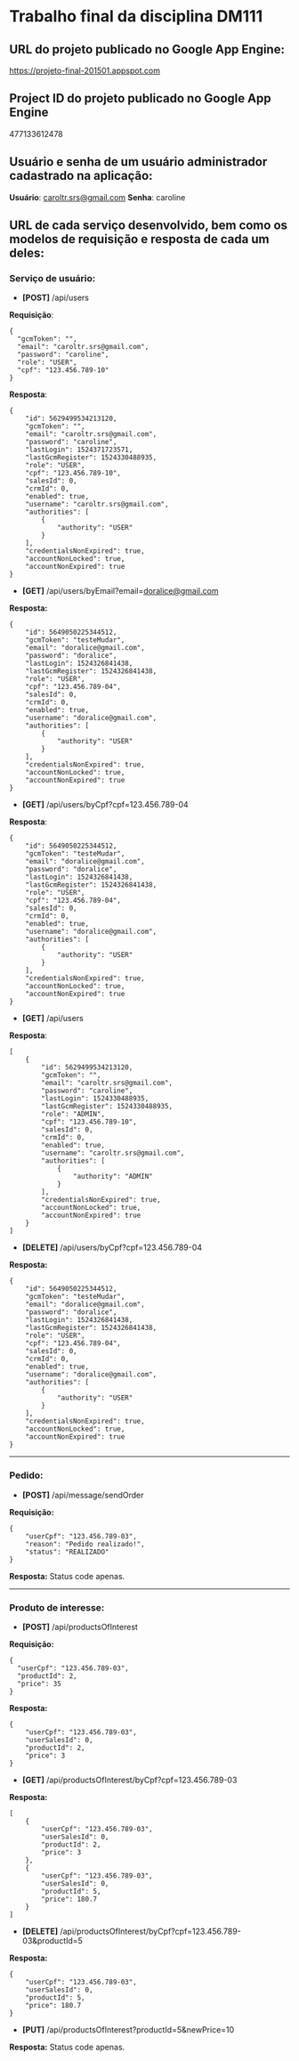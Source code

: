 # Trabalho final da disciplina DM111

## URL do projeto publicado no Google App Engine:
https://projeto-final-201501.appspot.com

## Project ID do projeto publicado no Google App Engine
477133612478

## Usuário e senha de um usuário administrador cadastrado na aplicação:
**Usuário**: caroltr.srs@gmail.com
**Senha**: caroline

## URL de cada serviço desenvolvido, bem como os modelos de requisição e resposta de cada um deles:

### Serviço de usuário:

- **[POST]**		/api/users

**Requisição**:

    {
      "gcmToken": "",
      "email": "caroltr.srs@gmail.com",
      "password": "caroline",
      "role": "USER",
      "cpf": "123.456.789-10"
    }

**Resposta**:

    {
        "id": 5629499534213120,
        "gcmToken": "",
        "email": "caroltr.srs@gmail.com",
        "password": "caroline",
        "lastLogin": 1524371723571,
        "lastGcmRegister": 1524330488935,
        "role": "USER",
        "cpf": "123.456.789-10",
        "salesId": 0,
        "crmId": 0,
        "enabled": true,
        "username": "caroltr.srs@gmail.com",
        "authorities": [
            {
                "authority": "USER"
            }
        ],
        "credentialsNonExpired": true,
        "accountNonLocked": true,
        "accountNonExpired": true
    }


- **[GET]**		/api/users/byEmail?email=doralice@gmail.com

**Resposta:**

    {
        "id": 5649050225344512,
        "gcmToken": "testeMudar",
        "email": "doralice@gmail.com",
        "password": "doralice",
        "lastLogin": 1524326841438,
        "lastGcmRegister": 1524326841438,
        "role": "USER",
        "cpf": "123.456.789-04",
        "salesId": 0,
        "crmId": 0,
        "enabled": true,
        "username": "doralice@gmail.com",
        "authorities": [
            {
                "authority": "USER"
            }
        ],
        "credentialsNonExpired": true,
        "accountNonLocked": true,
        "accountNonExpired": true
    }

- **[GET]**		/api/users/byCpf?cpf=123.456.789-04

**Resposta**:

    {
        "id": 5649050225344512,
        "gcmToken": "testeMudar",
        "email": "doralice@gmail.com",
        "password": "doralice",
        "lastLogin": 1524326841438,
        "lastGcmRegister": 1524326841438,
        "role": "USER",
        "cpf": "123.456.789-04",
        "salesId": 0,
        "crmId": 0,
        "enabled": true,
        "username": "doralice@gmail.com",
        "authorities": [
            {
                "authority": "USER"
            }
        ],
        "credentialsNonExpired": true,
        "accountNonLocked": true,
        "accountNonExpired": true
    }

- **[GET]**		/api/users

**Resposta**:

    [
        {
            "id": 5629499534213120,
            "gcmToken": "",
            "email": "caroltr.srs@gmail.com",
            "password": "caroline",
            "lastLogin": 1524330488935,
            "lastGcmRegister": 1524330488935,
            "role": "ADMIN",
            "cpf": "123.456.789-10",
            "salesId": 0,
            "crmId": 0,
            "enabled": true,
            "username": "caroltr.srs@gmail.com",
            "authorities": [
                {
                    "authority": "ADMIN"
                }
            ],
            "credentialsNonExpired": true,
            "accountNonLocked": true,
            "accountNonExpired": true
        }
    ]

- **[DELETE]**	/api/users/byCpf?cpf=123.456.789-04

**Resposta:**

    {
        "id": 5649050225344512,
        "gcmToken": "testeMudar",
        "email": "doralice@gmail.com",
        "password": "doralice",
        "lastLogin": 1524326841438,
        "lastGcmRegister": 1524326841438,
        "role": "USER",
        "cpf": "123.456.789-04",
        "salesId": 0,
        "crmId": 0,
        "enabled": true,
        "username": "doralice@gmail.com",
        "authorities": [
            {
                "authority": "USER"
            }
        ],
        "credentialsNonExpired": true,
        "accountNonLocked": true,
        "accountNonExpired": true
    }

---

### Pedido:

- **[POST]**	/api/message/sendOrder

**Requisição:**

    {
    	"userCpf": "123.456.789-03",
    	"reason": "Pedido realizado!",
    	"status": "REALIZADO"
    }

**Resposta:** Status code apenas.

---

### Produto de interesse:

- **[POST]**	/api/productsOfInterest

**Requisição:**

    {
      "userCpf": "123.456.789-03",
      "productId": 2,
      "price": 35
    }

**Resposta:**

    {
        "userCpf": "123.456.789-03",
        "userSalesId": 0,
        "productId": 2,
        "price": 3
    }

- **[GET]**		/api/productsOfInterest/byCpf?cpf=123.456.789-03

**Resposta:**

    [
        {
            "userCpf": "123.456.789-03",
            "userSalesId": 0,
            "productId": 2,
            "price": 3
        },
        {
            "userCpf": "123.456.789-03",
            "userSalesId": 0,
            "productId": 5,
            "price": 180.7
        }
    ]

- **[DELETE]**	/api/productsOfInterest/byCpf?cpf=123.456.789-03&productId=5

**Resposta:**

    {
        "userCpf": "123.456.789-03",
        "userSalesId": 0,
        "productId": 5,
        "price": 180.7
    }

- **[PUT]**		/api/productsOfInterest?productId=5&newPrice=10

**Resposta:** Status code apenas.
